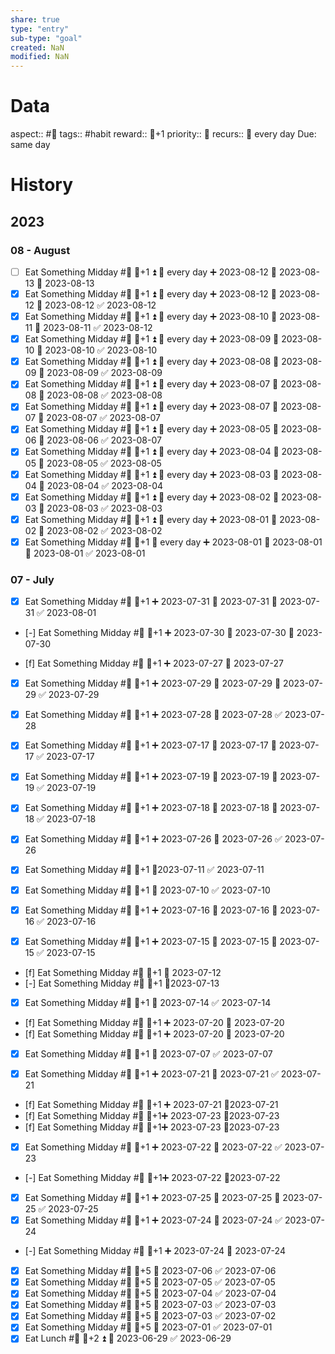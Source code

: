 ```yaml
---
share: true
type: "entry"
sub-type: "goal"
created: NaN 
modified: NaN
---
```

# Data
aspect:: #🛌
tags:: #habit
reward:: 🥄+1
priority:: 🔺
recurs:: 🔁 every day
Due: same day
# History
## 2023
### 08 - August
- [ ] Eat Something Midday #🍎 🥄+1 ⏫ 🔁 every day ➕ 2023-08-12 🛫 2023-08-13 📅 2023-08-13
- [x] Eat Something Midday #🍎 🥄+1 ⏫ 🔁 every day ➕ 2023-08-12 🛫 2023-08-12 📅 2023-08-12 ✅ 2023-08-12
- [x] Eat Something Midday #🍎 🥄+1 ⏫ 🔁 every day ➕ 2023-08-10 🛫 2023-08-11 📅 2023-08-11 ✅ 2023-08-12
- [x] Eat Something Midday #🍎 🥄+1 ⏫ 🔁 every day ➕ 2023-08-09 🛫 2023-08-10 📅 2023-08-10 ✅ 2023-08-10
- [x] Eat Something Midday #🍎 🥄+1 ⏫ 🔁 every day ➕ 2023-08-08 🛫 2023-08-09 📅 2023-08-09 ✅ 2023-08-09
- [x] Eat Something Midday #🍎 🥄+1 ⏫ 🔁 every day ➕ 2023-08-07 🛫 2023-08-08 📅 2023-08-08 ✅ 2023-08-08
- [x] Eat Something Midday #🍎 🥄+1 ⏫ 🔁 every day ➕ 2023-08-07 🛫 2023-08-07 📅 2023-08-07 ✅ 2023-08-07
- [x] Eat Something Midday #🍎 🥄+1 ⏫ 🔁 every day ➕ 2023-08-05 🛫 2023-08-06 📅 2023-08-06 ✅ 2023-08-07
- [x] Eat Something Midday #🍎 🥄+1 ⏫ 🔁 every day ➕ 2023-08-04 🛫 2023-08-05 📅 2023-08-05 ✅ 2023-08-05
- [x] Eat Something Midday #🍎 🥄+1 ⏫ 🔁 every day ➕ 2023-08-03 🛫 2023-08-04 📅 2023-08-04 ✅ 2023-08-04
- [x] Eat Something Midday #🍎 🥄+1 ⏫ 🔁 every day ➕ 2023-08-02 🛫 2023-08-03 📅 2023-08-03 ✅ 2023-08-03
- [x] Eat Something Midday #🍎 🥄+1 ⏫ 🔁 every day ➕ 2023-08-01 🛫 2023-08-02 📅 2023-08-02 ✅ 2023-08-02
- [x] Eat Something Midday #🍎 🥄+1 🔁 every day ➕ 2023-08-01 🛫 2023-08-01 📅 2023-08-01 ✅ 2023-08-01
### 07 - July
- [x] Eat Something Midday #🍎 🥄+1 ➕ 2023-07-31 🛫 2023-07-31 📅 2023-07-31 ✅ 2023-08-01
- [-] Eat Something Midday #🍎 🥄+1 ➕ 2023-07-30 🛫 2023-07-30 📅 2023-07-30

- [f] Eat Something Midday #🍎 🥄+1 ➕ 2023-07-27 📅 2023-07-27
- [x] Eat Something Midday #🍎 🥄+1 ➕ 2023-07-29 🛫 2023-07-29 📅 2023-07-29 ✅ 2023-07-29
- [x] Eat Something Midday #🍎 🥄+1 ➕ 2023-07-28 📅 2023-07-28 ✅ 2023-07-28
- [x] Eat Something Midday #🍎 🥄+1 ➕ 2023-07-17 🛫 2023-07-17 📅 2023-07-17 ✅ 2023-07-17
- [x] Eat Something Midday #🍎 🥄+1 ➕ 2023-07-19 🛫 2023-07-19 📅 2023-07-19 ✅ 2023-07-19


- [x] Eat Something Midday #🍎 🥄+1 ➕ 2023-07-18 🛫 2023-07-18 📅 2023-07-18 ✅ 2023-07-18

- [x] Eat Something Midday #🍎 🥄+1 ➕ 2023-07-26 📅 2023-07-26 ✅ 2023-07-26
- [x] Eat Something Midday #🍎 🥄+1 📆2023-07-11 ✅ 2023-07-11
- [x] Eat Something Midday #🍎 🥄+1 📅 2023-07-10 ✅ 2023-07-10
- [x] Eat Something Midday #🍎 🥄+1 ➕ 2023-07-16 🛫 2023-07-16 📅 2023-07-16 ✅ 2023-07-16
- [x] Eat Something Midday #🍎 🥄+1 ➕ 2023-07-15 🛫 2023-07-15 📅 2023-07-15 ✅ 2023-07-15
- [f] Eat Something Midday #🍎 🥄+1 📅 2023-07-12
- [-] Eat Something Midday #🍎 🥄+1 📆2023-07-13
- [x] Eat Something Midday #🍎 🥄+1 📅 2023-07-14 ✅ 2023-07-14
- [f] Eat Something Midday #🍎 🥄+1 ➕ 2023-07-20 📅 2023-07-20
- [f] Eat Something Midday #🍎 🥄+1 ➕ 2023-07-20 📅 2023-07-20
- [x] Eat Something Midday #🍎 🥄+1 📅 2023-07-07 ✅ 2023-07-07


- [x] Eat Something Midday #🍎 🥄+1 ➕ 2023-07-21 📅 2023-07-21 ✅ 2023-07-21
- [f] Eat Something Midday #🍎 🥄+1 ➕ 2023-07-21 📆2023-07-21
- [f] Eat Something Midday #🍎 🥄+1➕ 2023-07-23 📆2023-07-23
- [f] Eat Something Midday #🍎 🥄+1➕ 2023-07-23 📆2023-07-23
- [x] Eat Something Midday #🍎 🥄+1 ➕ 2023-07-22 📅 2023-07-22 ✅ 2023-07-23
- [-] Eat Something Midday #🍎 🥄+1➕ 2023-07-22 📆2023-07-22
- [x] Eat Something Midday #🍎 🥄+1 ➕ 2023-07-25 🛫 2023-07-25 📅 2023-07-25 ✅ 2023-07-25
- [x] Eat Something Midday #🍎 🥄+1 ➕ 2023-07-24 📅 2023-07-24 ✅ 2023-07-24
- [-] Eat Something Midday #🍎 🥄+1 ➕ 2023-07-24 📅 2023-07-24
- [x] Eat Something Midday #🍎 🥄+5 📅 2023-07-06 ✅ 2023-07-06
- [x] Eat Something Midday #🍎 🥄+5 📅 2023-07-05 ✅ 2023-07-05
- [x] Eat Something Midday #🍎 🥄+5 📅 2023-07-04 ✅ 2023-07-04
- [x] Eat Something Midday #🍎 🥄+5 📅 2023-07-03 ✅ 2023-07-03
- [x] Eat Something Midday #🍎 🥄+5 📅 2023-07-03 ✅ 2023-07-02
- [x] Eat Something Midday #🍎 🥄+5 📅 2023-07-01 ✅ 2023-07-01
- [x] Eat Lunch #🍎 🥄+2 ⏫ 📅 2023-06-29 ✅ 2023-06-29
